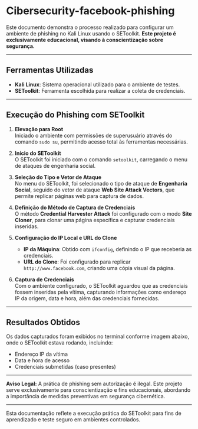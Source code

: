 # Cibersecurity-facebook-phishing

Este documento demonstra o processo realizado para configurar um ambiente de phishing no Kali Linux usando o SEToolkit. **Este projeto é exclusivamente educacional, visando à conscientização sobre segurança.**

---

## Ferramentas Utilizadas

- **Kali Linux**: Sistema operacional utilizado para o ambiente de testes.
- **SEToolkit**: Ferramenta escolhida para realizar a coleta de credenciais.

---

## Execução do Phishing com SEToolkit

1. **Elevação para Root**  
   Iniciado o ambiente com permissões de superusuário através do comando `sudo su`, permitindo acesso total às ferramentas necessárias.

2. **Início do SEToolkit**  
   O SEToolkit foi iniciado com o comando `setoolkit`, carregando o menu de ataques de engenharia social.

3. **Seleção do Tipo e Vetor de Ataque**  
   No menu do SEToolkit, foi selecionado o tipo de ataque de **Engenharia Social**, seguido do vetor de ataque **Web Site Attack Vectors**, que permite replicar páginas web para captura de dados.

4. **Definição do Método de Captura de Credenciais**  
   O método **Credential Harvester Attack** foi configurado com o modo **Site Cloner**, para clonar uma página específica e capturar credenciais inseridas.

5. **Configuração do IP Local e URL do Clone**  
   - **IP da Máquina**: Obtido com `ifconfig`, definindo o IP que receberia as credenciais.
   - **URL do Clone**: Foi configurado para replicar `http://www.facebook.com`, criando uma cópia visual da página.

6. **Captura de Credenciais**  
   Com o ambiente configurado, o SEToolkit aguardou que as credenciais fossem inseridas pela vítima, capturando informações como endereço IP da origem, data e hora, além das credenciais fornecidas.

---

## Resultados Obtidos

Os dados capturados foram exibidos no terminal conforme imagem abaixo, onde o SEToolkit estava rodando, incluindo:

- Endereço IP da vítima
- Data e hora de acesso
- Credenciais submetidas (caso presentes)

---

**Aviso Legal:** A prática de phishing sem autorização é ilegal. Este projeto serve exclusivamente para conscientização e fins educacionais, abordando a importância de medidas preventivas em segurança cibernética.

---

Esta documentação reflete a execução prática do SEToolkit para fins de aprendizado e teste seguro em ambientes controlados.
